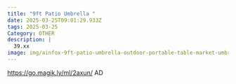```yaml
---
title: "9ft Patio Umbrella "
date: 2025-03-25T09:01:29.933Z
tags: 2025-03-25
Category: OTHER
description: |
  39.xx
image: img/ainfox-9ft-patio-umbrella-outdoor-portable-table-market-umbrella-with-push-button-tilt-crank-waterproof-uv-proof-khaki_5f35e983-8595-427e-b401-f9cccab8ca62.d6e656cbc82a4359f4e7435fbaa97f6b.webp
---
```

https://go.magik.ly/ml/2axun/
AD